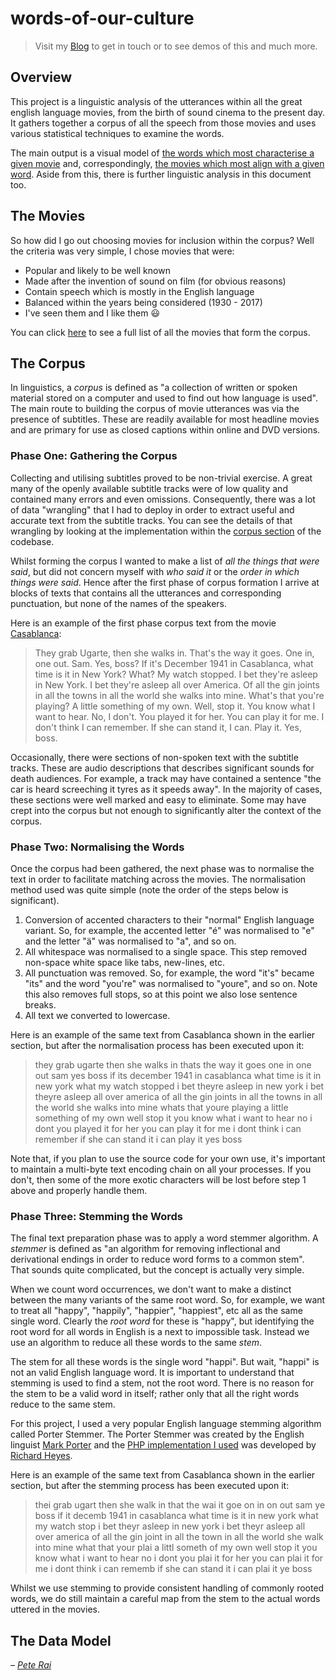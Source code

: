 # words-of-our-culture

> Visit my [Blog](http://www.rai.org.uk) to get in touch or to
see demos of this and much more.

## Overview

This project is a linguistic analysis of the utterances within all the great english language movies, from the birth of sound cinema to the present day. It gathers together a corpus of all the speech from those movies and uses various statistical techniques to examine the words.

The main output is a visual model of [the words which most characterise a given movie](http://rai.org.uk/wooc/random.php?type=movie) and, correspondingly, [the movies which most align with a given word](http://rai.org.uk/wooc/random.php?type=word). Aside from this, there is further linguistic analysis in this document too.

## The Movies

So how did I go out choosing movies for inclusion within the corpus? Well the criteria was very simple, I chose movies that were:

* Popular and likely to be well known
* Made after the invention of sound on film (for obvious reasons)
* Contain speech which is mostly in the English language
* Balanced within the years being considered (1930 - 2017)
* I've seen them and I like them :smiley:

You can click [here](http://rai.org.uk/wooc/content.php) to see a full list of all the movies that form the corpus.

## The Corpus

In linguistics, a _corpus_ is defined as "a collection of written or spoken material stored on a computer and used to find out how language is used". The main route to building the corpus of movie utterances was via the presence of subtitles. These are readily available for most headline movies and are primary for use as closed captions within online and DVD versions.

### Phase One: Gathering the Corpus

Collecting and utilising subtitles proved to be non-trivial exercise. A great many of the openly available subtitle tracks were of low quality and contained many errors and even omissions. Consequently, there was a lot of data "wrangling" that I had to deploy in order to extract useful and accurate text from the subtitle tracks. You can see the details of that wrangling by looking at the implementation within the [corpus section](https://github.com/pete-rai/words-of-our-culture/tree/master/corpus) of the codebase.

Whilst forming the corpus I wanted to make a list of _all the things that were said_, but did not concern myself with _who said it_ or the _order in which things were said_. Hence after the first phase of corpus formation I arrive at blocks of texts that contains all the utterances and corresponding punctuation, but none of the names of the speakers.

Here is an example of the first phase corpus text from the movie [Casablanca](https://en.wikipedia.org/wiki/Casablanca_(film)):

> They grab Ugarte, then she walks in. That's the way it goes. One in, one out. Sam. Yes, boss? If it's December 1941 in Casablanca, what time is it in New York? What? My watch stopped. I bet they're asleep in New York. I bet they're asleep all over America. Of all the gin joints in all the towns in all the world she walks into mine. What's that you're playing? A little something of my own. Well, stop it. You know what I want to hear. No, I don't. You played it for her. You can play it for me. I don't think I can remember. If she can stand it, I can. Play it. Yes, boss.

Occasionally, there were sections of non-spoken text with the subtitle tracks. These are audio descriptions that describes significant sounds for death audiences. For example, a track may have contained a sentence "the car is heard screeching it tyres as it speeds away". In the majority of cases, these sections were well marked and easy to eliminate. Some may have crept into the corpus but not enough to significantly alter the context of the corpus.

### Phase Two: Normalising the Words

Once the corpus had been gathered, the next phase was to normalise the text in order to facilitate matching across the movies. The normalisation method used was quite simple (note the order of the steps below is significant).

1. Conversion of accented characters to their "normal" English language variant. So, for example, the accented letter "é" was normalised to "e" and the letter "ä" was normalised to "a", and so on.
2. All whitespace was normalised to a single space. This step removed non-space white space like tabs, new-lines, etc.
3. All punctuation was removed. So, for example, the word "it's" became "its" and the word "you're" was normalised to "youre", and so on. Note this also removes full stops, so at this point we also lose sentence breaks.
4. All text we converted to lowercase.

Here is an example of the same text from Casablanca shown in the earlier section, but after the normalisation process has been executed upon it:

> they grab ugarte then she walks in thats the way it goes one in one out sam yes boss if its december 1941 in casablanca what time is it in new york what my watch stopped i bet theyre asleep in new york i bet theyre asleep all over america of all the gin joints in all the towns in all the world she walks into mine whats that youre playing a little something of my own well stop it you know what i want to hear no i dont you played it for her you can play it for me i dont think i can remember if she can stand it i can play it yes boss

Note that, if you plan to use the source code for your own use, it's important to maintain a multi-byte text encoding chain on all your processes. If you don't, then some of the more exotic characters will be lost before step 1 above and properly handle them.

### Phase Three: Stemming the Words

The final text preparation phase was to apply a word stemmer algorithm. A _stemmer_ is defined as "an algorithm for removing inflectional and derivational endings in order to reduce word forms to a common stem". That sounds quite complicated, but the concept is actually very simple.

When we count word occurrences, we don't want to make a distinct between the many variants of the same root word. So, for example, we want to treat all "happy", "happily", "happier", "happiest", etc all as the same single word. Clearly the _root word_ for these is "happy", but identifying the root word for all words in English is a next to impossible task. Instead we use an algorithm to reduce all these words to the same _stem_.

The stem for all these words is the single word "happi". But wait, "happi" is not an valid English language word. It is important to understand that stemming is used to find a stem, not the root word. There is no reason for the stem to be a valid word in itself; rather only that all the right words reduce to the same stem.

For this project, I used a very popular English language stemming algorithm called Porter Stemmer. The Porter Stemmer was created by the English linguist [Mark Porter](https://en.wikipedia.org/wiki/Martin_Porter) and the [PHP implementation I used](https://github.com/pete-rai/words-of-our-culture/blob/master/lib/stemmer.php) was developed by [Richard Heyes](http://www.phpguru.org).

Here is an example of the same text from Casablanca shown in the earlier section, but after the stemming process has been executed upon it:

> thei grab ugart then she walk in that the wai it goe on in on out sam ye boss if it decemb 1941 in casablanca what time is it in new york what my watch stop i bet theyr asleep in new york i bet theyr asleep all over america of all the gin joint in all the town in all the world she walk into mine what that your plai a littl someth of my own well stop it you know what i want to hear no i dont you plai it for her you can plai it for me i dont think i can rememb if she can stand it i can plai it ye boss

Whilst we use stemming to provide consistent handling of commonly rooted words, we do still maintain a careful map from the stem to the actual words uttered in the movies.

## The Data Model




_– [Pete Rai](http://www.rai.org.uk)_

